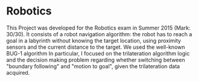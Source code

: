 # Robotics

This Project was developed for the Robotics exam in Summer 2015 (Mark: 30/30).
It consists of a robot navigation algorithm: the robot has to reach a goal in a labyrinth without knowing the target location, using proximity sensors and the current distance to the target. We used the well-known BUG-1 algorithm
In particular, I focused on the trilateration algorithm logic and the decision making problem regarding whether switching between "boundary following" and "motion to goal", given the trilateration data acquired.

